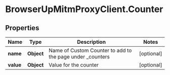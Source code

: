 # BrowserUpMitmProxyClient.Counter

## Properties

Name | Type | Description | Notes
------------ | ------------- | ------------- | -------------
**name** | **Object** | Name of Custom Counter to add to the page under _counters | [optional] 
**value** | **Object** | Value for the counter | [optional] 


